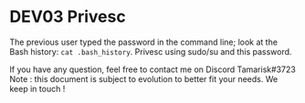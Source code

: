 # DEV03 Privesc

The previous user typed the password in the command line; look at the Bash history: `cat .bash_history`. Privesc using sudo/su and this password.

If you have any question, feel free to contact me on Discord Tamarisk#3723
Note : this document is subject to evolution to better fit your needs. We keep in touch !